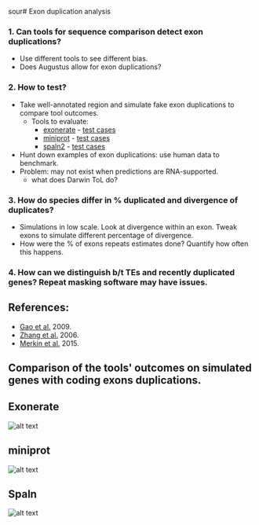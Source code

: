 sour# Exon duplication analysis

### 1. Can tools for sequence comparison detect exon duplications?
- Use different tools to see different bias.
- Does Augustus allow for exon duplications?
### 2. How to test?
- Take well-annotated region and simulate fake exon duplications to compare tool outcomes.
  * Tools to evaluate:
    * [exonerate](https://www.ebi.ac.uk/about/vertebrate-genomics/software/exonerate-manual) - [test cases](#exonerate)
    * [miniprot](https://github.com/lh3/miniprot) - [test cases](#miniprot)
    * [spaln2](https://github.com/ogotoh/spaln) - [test cases](#spaln)
- Hunt down examples of exon duplications: use human data to benchmark.
- Problem: may not exist when predictions are RNA-supported.
  * what does Darwin ToL do?
### 3. How do species differ in % duplicated and divergence of duplicates?
- Simulations in low scale. Look at divergence within an exon. Tweak exons to simulate different percentage of divergence.
- How were the % of exons repeats estimates done? Quantify how often this happens.
### 4. How can we distinguish b/t TEs and recently duplicated genes? Repeat masking software may have issues.

## References:
- [Gao et al.](https://www.pnas.org/doi/10.1073/pnas.0911093106) 2009.
- [Zhang et al.](https://www.pnas.org/doi/10.1073/pnas.0603042103) 2006.
- [Merkin et al.](https://www.sciencedirect.com/science/article/pii/S2211124715002351) 2015.

## Comparison of the tools' outcomes on simulated genes with coding exons duplications.

## Exonerate
![alt text](https://github.com/msarrias/exon-duplication-analysis/blob/main/04-figures/exonerate_alignms_with_is.jpg?raw=true)

## miniprot
![alt text](https://github.com/msarrias/exon-duplication-analysis/blob/main/04-figures/miniprot_alignms.jpg?raw=true)

## Spaln
![alt text](https://github.com/msarrias/exon-duplication-analysis/blob/main/04-figures/spaln_alignms.jpg?raw=true)
